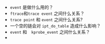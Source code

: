 * `event`  是做什么用的？
* `ftrace`和`trace event` 之间什么关系？
* `trace point` 和 `event` 之间什么关系?
* 一个空的链会对 `ipt_do_table` 造成什么影响？
* `event` 和　`kprobe_event` 之间什么关系？
* 



